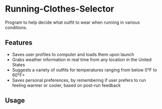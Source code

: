 # Running-Clothes-Selector
Program to help decide what outfit to wear when running in various conditions.

## Features
- Saves user profiles to computer and loads them upon launch
- Grabs weather information in real time from any location in the United States
- Suggests a variety of outfits for temperatures ranging from below 0°F to 60°F+
- Saves personal preferences, by remembering if user prefers to run feeling warmer or cooler, based on post-run feedback

## Usage
